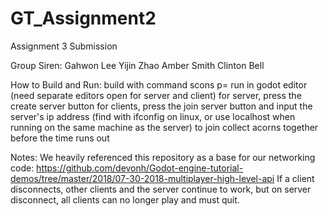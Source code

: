 # GT_Assignment2

Assignment 3 Submission

Group Siren:
Gahwon Lee
Yijin Zhao
Amber Smith
Clinton Bell


How to Build and Run:
build with command scons p=<platform>
run in godot editor (need separate editors open for server and client)
for server, press the create server button
for clients, press the join server button and input the server's ip address (find with ifconfig on linux, or use localhost when running on the same machine as the server) to join
collect acorns together before the time runs out


Notes:
We heavily referenced this repository as a base for our networking code: https://github.com/devonh/Godot-engine-tutorial-demos/tree/master/2018/07-30-2018-multiplayer-high-level-api
If a client disconnects, other clients and the server continue to work, but on server disconnect, all clients can no longer play and must quit.
